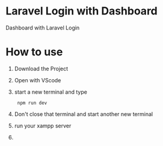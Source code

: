 # Laravel Login with Dashboard

Dashboard with Laravel Login

# How to use

1. Download the Project
2. Open with VScode
3. start a new terminal and type

        npm run dev

4. Don't close that terminal and start another new terminal
5. run your xampp server
6. 